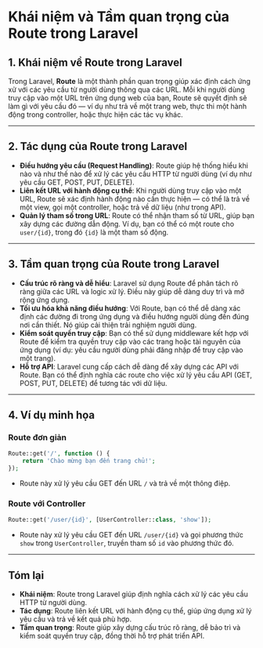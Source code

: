 # Khái niệm và Tầm quan trọng của Route trong Laravel

## 1. Khái niệm về Route trong Laravel
Trong Laravel, **Route** là một thành phần quan trọng giúp xác định cách ứng xử với các yêu cầu từ người dùng thông qua các URL. Mỗi khi người dùng truy cập vào một URL trên ứng dụng web của bạn, Route sẽ quyết định sẽ làm gì với yêu cầu đó — ví dụ như trả về một trang web, thực thi một hành động trong controller, hoặc thực hiện các tác vụ khác.

---

## 2. Tác dụng của Route trong Laravel
- **Điều hướng yêu cầu (Request Handling)**: Route giúp hệ thống hiểu khi nào và như thế nào để xử lý các yêu cầu HTTP từ người dùng (ví dụ như yêu cầu GET, POST, PUT, DELETE).
- **Liên kết URL với hành động cụ thể**: Khi người dùng truy cập vào một URL, Route sẽ xác định hành động nào cần thực hiện — có thể là trả về một view, gọi một controller, hoặc trả về dữ liệu (như trong API).
- **Quản lý tham số trong URL**: Route có thể nhận tham số từ URL, giúp bạn xây dựng các đường dẫn động. Ví dụ, bạn có thể có một route cho `user/{id}`, trong đó `{id}` là một tham số động.

---

## 3. Tầm quan trọng của Route trong Laravel
- **Cấu trúc rõ ràng và dễ hiểu**: Laravel sử dụng Route để phân tách rõ ràng giữa các URL và logic xử lý. Điều này giúp dễ dàng duy trì và mở rộng ứng dụng.
- **Tối ưu hóa khả năng điều hướng**: Với Route, bạn có thể dễ dàng xác định các đường đi trong ứng dụng và điều hướng người dùng đến đúng nơi cần thiết. Nó giúp cải thiện trải nghiệm người dùng.
- **Kiểm soát quyền truy cập**: Bạn có thể sử dụng middleware kết hợp với Route để kiểm tra quyền truy cập vào các trang hoặc tài nguyên của ứng dụng (ví dụ: yêu cầu người dùng phải đăng nhập để truy cập vào một trang).
- **Hỗ trợ API**: Laravel cung cấp cách dễ dàng để xây dựng các API với Route. Bạn có thể định nghĩa các route cho việc xử lý yêu cầu API (GET, POST, PUT, DELETE) để tương tác với dữ liệu.

---

## 4. Ví dụ minh họa
### Route đơn giản
```php
Route::get('/', function () {
    return 'Chào mừng bạn đến trang chủ!';
});
```
- Route này xử lý yêu cầu GET đến URL `/` và trả về một thông điệp.

### Route với Controller
```php
Route::get('/user/{id}', [UserController::class, 'show']);
```
- Route này xử lý yêu cầu GET đến URL `/user/{id}` và gọi phương thức `show` trong `UserController`, truyền tham số `id` vào phương thức đó.

---

## Tóm lại
- **Khái niệm**: Route trong Laravel giúp định nghĩa cách xử lý các yêu cầu HTTP từ người dùng.
- **Tác dụng**: Route liên kết URL với hành động cụ thể, giúp ứng dụng xử lý yêu cầu và trả về kết quả phù hợp.
- **Tầm quan trọng**: Route giúp xây dựng cấu trúc rõ ràng, dễ bảo trì và kiểm soát quyền truy cập, đồng thời hỗ trợ phát triển API.
